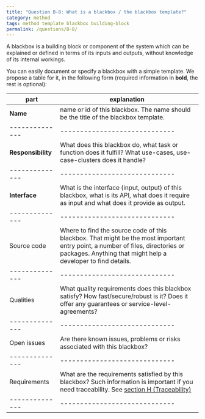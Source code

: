 ```yaml
---
title: "Question B-8: What is a blackbox / the blackbox template?"
category: method
tags: method template blackbox building-block
permalink: /questions/B-8/
---
```




A blackbox is a building block or component of the system which can be explained or defined in terms of its inputs and outputs, without knowledge of its internal workings.

You can easily document or specify a blackbox with a simple template. We propose a table for it, in the following form
(required information in **bold**, the rest is optional):

|part     |explanation |
|--------------|-----------------------------|
|**Name**      |name or id of this blackbox. The name should be the title of the blackbox template.|
|--------------|-----------------------------|
|**Responsibility** |What does this blackbox do, what task or function does it fulfill? What use-cases, use-case-clusters does it handle? |
|--------------|-----------------------------|
|**Interface** |What is the interface (input, output) of this blackbox, what is its API, what does it require as input and what does it provide as output. |
|--------------|-----------------------------|
|Source code   |Where to find the source code of this blackbox. That might be the most important entry point, a number of files, directories or packages. Anything that might help a developer to find details.
|--------------|-----------------------------|
|Qualities     |What quality requirements does this blackbox satisfy? How fast/secure/robust is it? Does it offer any guarantees or service-level-agreements?
|--------------|-----------------------------|
|Open issues   |Are there known issues, problems or risks associated with this blackbox?
|--------------|-----------------------------|
|Requirements  |What are the requirements satisfied by this blackbox? Such information is important if you need traceability. See [section H (Traceability)](#section-vii-H)
|--------------|-----------------------------|

